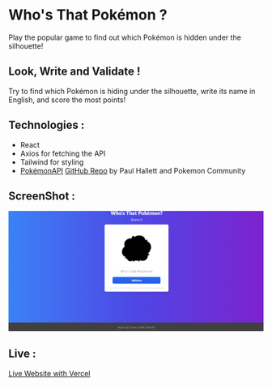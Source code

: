 # Who's That Pokémon ?

Play the popular game to find out which Pokémon is hidden under the silhouette!

## Look, Write and Validate !

Try to find which Pokémon is hiding under the silhouette, write its name in English, and score the most points!

## Technologies :

- React
- Axios for fetching the API
- Tailwind for styling
- [PokémonAPI](https://pokeapi.co/) [GitHub Repo](https://github.com/PokeAPI/pokeapi) by Paul Hallett and Pokemon Community

## ScreenShot :

![ScreenShot](gitImages/image.png)

## Live :

[Live Website with Vercel](https://who-s-that-pokemon-chi.vercel.app/)
